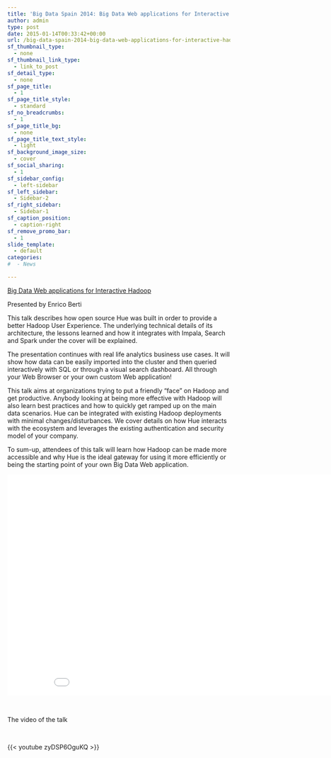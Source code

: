 ```yaml
---
title: 'Big Data Spain 2014: Big Data Web applications for Interactive Hadoop'
author: admin
type: post
date: 2015-01-14T00:33:42+00:00
url: /big-data-spain-2014-big-data-web-applications-for-interactive-hadoop/
sf_thumbnail_type:
  - none
sf_thumbnail_link_type:
  - link_to_post
sf_detail_type:
  - none
sf_page_title:
  - 1
sf_page_title_style:
  - standard
sf_no_breadcrumbs:
  - 1
sf_page_title_bg:
  - none
sf_page_title_text_style:
  - light
sf_background_image_size:
  - cover
sf_social_sharing:
  - 1
sf_sidebar_config:
  - left-sidebar
sf_left_sidebar:
  - Sidebar-2
sf_right_sidebar:
  - Sidebar-1
sf_caption_position:
  - caption-right
sf_remove_promo_bar:
  - 1
slide_template:
  - default
categories:
#  - News

---
```

[Big Data Web applications for Interactive Hadoop][1]

Presented by Enrico Berti

This talk describes how open source Hue was built in order to provide a better Hadoop User Experience. The underlying technical details of its architecture, the lessons learned and how it integrates with Impala, Search and Spark under the cover will be explained.

The presentation continues with real life analytics business use cases. It will show how data can be easily imported into the cluster and then queried interactively with SQL or through a visual search dashboard. All through your Web Browser or your own custom Web application!

This talk aims at organizations trying to put a friendly “face” on Hadoop and get productive. Anybody looking at being more effective with Hadoop will also learn best practices and how to quickly get ramped up on the main data scenarios. Hue can be integrated with existing Hadoop deployments with minimal changes/disturbances. We cover details on how Hue interacts with the ecosystem and leverages the existing authentication and security model of your company.

To sum-up, attendees of this talk will learn how Hadoop can be made more accessible and why Hue is the ideal gateway for using it more efficiently or being the starting point of your own Big Data Web application.

<iframe src="//www.slideshare.net/slideshow/embed_code/43486466" width="900" height="500" frameborder="0" marginwidth="0" marginheight="0" scrolling="no"></iframe>

&nbsp;

The video of the talk

&nbsp;

{{< youtube zyDSP6OguKQ >}}

 [1]: http://www.bigdataspain.org/2014/program
